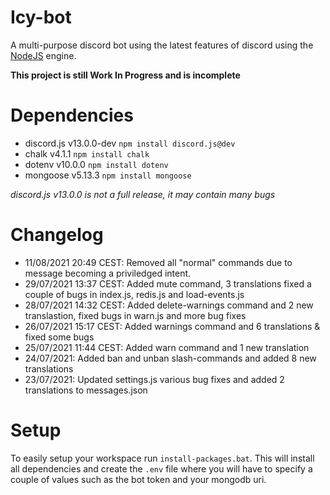 # Icy-bot
A multi-purpose discord bot using the latest features of discord using the [NodeJS](https://nodejs.org/) engine.

**This project is still Work In Progress and is incomplete**

# Dependencies

- discord.js v13.0.0-dev `npm install discord.js@dev`
- chalk v4.1.1 `npm install chalk`
- dotenv v10.0.0 `npm install dotenv`
- mongoose v5.13.3 `npm install mongoose`

*discord.js v13.0.0 is not a full release, it may contain many bugs*

# Changelog
- 11/08/2021 20:49 CEST: Removed all "normal" commands due to message becoming a priviledged intent.
- 29/07/2021 13:37 CEST: Added mute command, 3 translations fixed a couple of bugs in index.js, redis.js and load-events.js
- 28/07/2021 14:32 CEST: Added delete-warnings command and 2 new translastion, fixed bugs in warn.js and more bug fixes
- 26/07/2021 15:17 CEST: Added warnings command and 6 translations & fixed some bugs
- 25/07/2021 11:44 CEST: Added warn command and 1 new translation
- 24/07/2021: Added ban and unban slash-commands and added 8 new translations
- 23/07/2021: Updated settings.js various bug fixes and added 2 translations to messages.json

# Setup 
To easily setup your workspace run `install-packages.bat`. This will install all dependencies and create the `.env` file where you will have to specify a couple of values such as the bot token and your mongodb uri.

